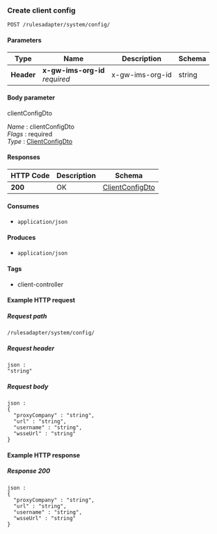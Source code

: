 
<a name="createconfigusingpost"></a>
### Create client config
```
POST /rulesadapter/system/config/
```


#### Parameters

|Type|Name|Description|Schema|
|---|---|---|---|
|**Header**|**x-gw-ims-org-id**  <br>*required*|x-gw-ims-org-id|string|


#### Body parameter
clientConfigDto

*Name* : clientConfigDto  
*Flags* : required  
*Type* : [ClientConfigDto](../definitions/ClientConfigDto.md#clientconfigdto)


#### Responses

|HTTP Code|Description|Schema|
|---|---|---|
|**200**|OK|[ClientConfigDto](../definitions/ClientConfigDto.md#clientconfigdto)|


#### Consumes

* `application/json`


#### Produces

* `application/json`


#### Tags

* client-controller


#### Example HTTP request

##### Request path
```
/rulesadapter/system/config/
```


##### Request header
```
json :
"string"
```


##### Request body
```
json :
{
  "proxyCompany" : "string",
  "url" : "string",
  "username" : "string",
  "wsseUrl" : "string"
}
```


#### Example HTTP response

##### Response 200
```
json :
{
  "proxyCompany" : "string",
  "url" : "string",
  "username" : "string",
  "wsseUrl" : "string"
}
```




